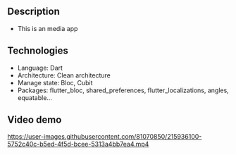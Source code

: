 ## Description
- This is an media app

## Technologies
- Language: Dart
- Architecture: Clean architecture
- Manage state: Bloc, Cubit
- Packages: flutter_bloc, shared_preferences, flutter_localizations, angles, equatable...

## Video demo

https://user-images.githubusercontent.com/81070850/215936100-5752c40c-b5ed-4f5d-bcee-5313a4bb7ea4.mp4

